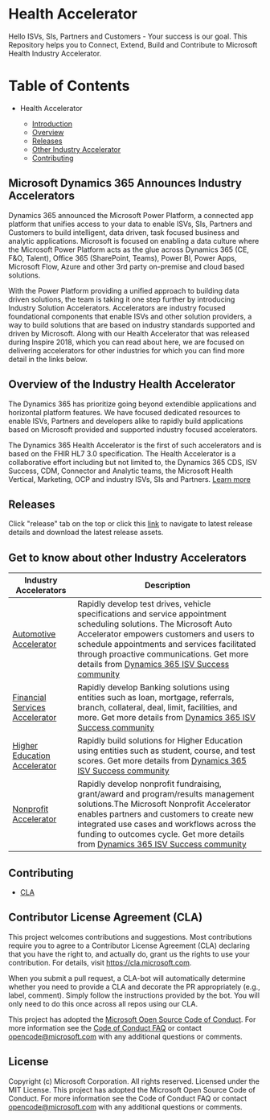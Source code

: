 # Health Accelerator
Hello ISVs, SIs, Partners and Customers - Your success is our goal.
This Repository helps you to Connect, Extend, Build and Contribute to Microsoft Health Industry Accelerator.

# Table of Contents

* Health Accelerator

  * [Introduction](#Microsoft-Dynamics-365-Announces-Industry-Accelerators)
  * [Overview](#Overview-of-the-Industry-Health-Accelerator)
  * [Releases](#Releases)
  * [Other Industry Accelerator](#Get-to-know-about-other-Industry-Accelerators)
  * [Contributing](#Contributing)
  
  
## Microsoft Dynamics 365 Announces Industry Accelerators

Dynamics 365 announced the Microsoft Power Platform, a connected app platform that unifies access to your data to enable ISVs, SIs, Partners and Customers to build intelligent, data driven, task focused business and analytic applications. Microsoft is focused on enabling a data culture where the Microsoft Power Platform acts as the glue across Dynamics 365 (CE, F&O, Talent), Office 365 (SharePoint, Teams), Power BI, Power Apps, Microsoft Flow, Azure and other 3rd party on-premise and cloud based solutions.

With the Power Platform providing a unified approach to building data driven solutions, the team is taking it one step further by introducing Industry Solution Accelerators. Accelerators are industry focused foundational components that enable ISVs and other solution providers, a way to build solutions that are based on industry standards supported and driven by Microsoft. Along with our Health Accelerator that was released during Inspire 2018, which you can read about here, we are focused on delivering accelerators for other industries for which you can find more detail in the links below.

## Overview of the Industry Health Accelerator

The Dynamics 365 has prioritize going beyond extendible applications and horizontal platform features. We have focused dedicated resources to enable ISVs, Partners and developers alike to rapidly build applications based on Microsoft provided and supported industry focused accelerators.

The Dynamics 365 Health Accelerator is the first of such accelerators and is based on the FHIR HL7 3.0 specification. The Health Accelerator is a collaborative effort including but not limited to, the Dynamics 365 CDS, ISV Success, CDM, Connector and Analytic teams, the Microsoft Health Vertical, Marketing, OCP and industry ISVs, SIs and Partners. [Learn more](https://community.dynamics.com/365/b/healthaccelerator)

## Releases

Click "release" tab on the top or click this [link](https://github.com/microsoft/Industry-Accelerator-Health/releases) to navigate to latest release details and download the latest release assets.


## Get to know about other Industry Accelerators

| Industry Accelerators | Description |
|-------------|----------------------|
| [Automotive Accelerator](https://github.com/Microsoft/Industry-Accelerator-Automotive) |  Rapidly develop test drives, vehicle specifications and service appointment scheduling solutions. The Microsoft Auto Accelerator empowers customers and users to schedule appointments and services facilitated through proactive communications. Get more details from [Dynamics 365 ISV Success community](https://community.dynamics.com/365/b/dynamics365isvsuccess)|
| [Financial Services Accelerator](https://github.com/Microsoft/Industry-Accelerator-FinancialServices) | Rapidly develop Banking solutions using entities such as loan, mortgage, referrals, branch, collateral, deal, limit, facilities, and more. Get more details from [Dynamics 365 ISV Success community](https://community.dynamics.com/365/b/dynamics365isvsuccess)|
| [Higher Education Accelerator](https://github.com/Microsoft/Industry-Accelerator-Education) |  Rapidly build solutions for Higher Education using entities such as student, course, and test scores.  Get more details from [Dynamics 365 ISV Success community](https://community.dynamics.com/365/b/dynamics365isvsuccess)|
| [Nonprofit Accelerator](https://github.com/Microsoft/Industry-Accelerator-Nonprofit) |  Rapidly develop nonprofit fundraising, grant/award and program/results management solutions.The Microsoft Nonprofit Accelerator enables partners and customers to create new integrated use cases and workflows across the funding to outcomes cycle. Get more details from [Dynamics 365 ISV Success community](https://community.dynamics.com/365/b/dynamics365isvsuccess)|

## Contributing

* [CLA](#Contributor-License-Agreement-(CLA))

## Contributor License Agreement (CLA)
This project welcomes contributions and suggestions.  Most contributions require you to agree to a
Contributor License Agreement (CLA) declaring that you have the right to, and actually do, grant us
the rights to use your contribution. For details, visit https://cla.microsoft.com.

When you submit a pull request, a CLA-bot will automatically determine whether you need to provide
a CLA and decorate the PR appropriately (e.g., label, comment). Simply follow the instructions
provided by the bot. You will only need to do this once across all repos using our CLA.

This project has adopted the [Microsoft Open Source Code of Conduct](https://opensource.microsoft.com/codeofconduct/).
For more information see the [Code of Conduct FAQ](https://opensource.microsoft.com/codeofconduct/faq/) or
contact [opencode@microsoft.com](mailto:opencode@microsoft.com) with any additional questions or comments.

## License
Copyright (c) Microsoft Corporation. All rights reserved.
Licensed under the MIT License.
This project has adopted the Microsoft Open Source Code of Conduct. For more information see the Code of Conduct FAQ or contact opencode@microsoft.com with any additional questions or comments.
